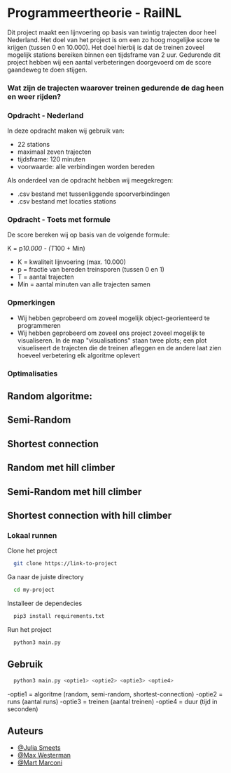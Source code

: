 # Programmeertheorie - RailNL

Dit project maakt een lijnvoering op basis van twintig trajecten door heel Nederland. Het doel van het project is om een zo hoog mogelijke score te krijgen (tussen 0 en 10.000). Het doel hierbij is dat de treinen zoveel mogelijk stations bereiken binnen een tijdsframe van 2 uur. Gedurende dit project hebben wij een aantal verbeteringen doorgevoerd om de score gaandeweg te doen stijgen.

### Wat zijn de trajecten waarover treinen gedurende de dag heen en weer rijden?

### Opdracht - Nederland
In deze opdracht maken wij gebruik van:
- 22 stations
- maximaal zeven trajecten
- tijdsframe: 120 minuten
- voorwaarde: alle verbindingen worden bereden

Als onderdeel van de opdracht hebben wij meegekregen:
- .csv bestand met tussenliggende spoorverbindingen
- .csv bestand met locaties stations


### Opdracht - Toets met formule

De score bereken wij op basis van de volgende formule:

K = p*10.000 - (T*100 + Min)

- K = kwaliteit lijnvoering (max. 10.000)
- p = fractie van bereden treinsporen (tussen 0 en 1)
- T = aantal trajecten
- Min = aantal minuten van alle trajecten samen


### Opmerkingen
- Wij hebben geprobeerd om zoveel mogelijk object-georienteerd te programmeren
- Wij hebben geprobeerd om zoveel ons project zoveel mogelijk te visualiseren. In de map "visualisations" staan twee plots; een plot visueliseert de trajecten die de treinen afleggen en de andere laat zien hoeveel verbetering elk algoritme oplevert

### Optimalisaties

## Random algoritme:

## Semi-Random
## Shortest connection
## Random met hill climber
## Semi-Random met hill climber
## Shortest connection with hill climber


### Lokaal runnen

Clone het project

```bash
  git clone https://link-to-project
```

Ga naar de juiste directory

```bash
  cd my-project
```

Installeer de dependecies

```bash
  pip3 install requirements.txt
```

Run het project

```bash
  python3 main.py
```

## Gebruik

```bash
  python3 main.py <optie1> <optie2> <optie3> <optie4> 
```
-optie1 = algoritme (random, semi-random, shortest-connection)
-optie2 = runs (aantal runs)
-optie3 = treinen (aantal treinen)
-optie4 = duur (tijd in seconden)

## Auteurs

- [@Julia Smeets](https://github.com/Cliothalia)
- [@Max Westerman](https://github.com/maxwesterman)
- [@Mart Marconi](https://github.com/Martino-Marconi)

